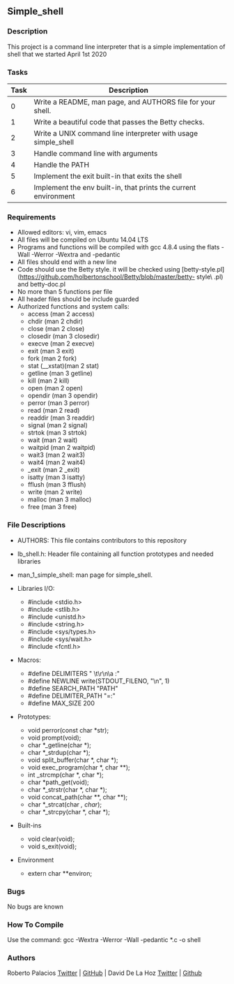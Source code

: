 ## Simple_shell

### Description
This project is a command line interpreter that is a simple implementation of
shell that we started April 1st 2020

### Tasks
Task  |	Description
----  | -----------
0 |	Write a README, man page, and AUTHORS file for your shell.
1	| Write a beautiful code that passes the Betty checks.
2	| Write a UNIX command line interpreter with usage simple_shell
3	| Handle command line with arguments
4	| Handle the PATH
5	| Implement the exit built-in that exits the shell
6	| Implement the env built-in, that prints the current environment

### Requirements
- Allowed editors: vi, vim, emacs
- All files will be compiled on Ubuntu 14.04 LTS
- Programs and functions will be compiled with gcc 4.8.4 using the flats -Wall -Werror -Wextra and -pedantic
- All files should end with a new line
- Code should use the Betty style. it will be checked using [betty-style.pl](https://github.com/holbertonschool/Betty/blob/master/betty- style\ .pl) and betty-doc.pl
- No more than 5 functions per file
- All header files should be include guarded
- Authorized functions and system calls:
  - access (man 2 access)
  - chdir (man 2 chdir)
  - close (man 2 close)
  - closedir (man 3 closedir)
  - execve (man 2 execve)
  - exit (man 3 exit)
  - fork (man 2 fork)
  - stat (__xstat)(man 2 stat)
  - getline (man 3 getline)
  - kill (man 2 kill)
  - open (man 2 open)
  - opendir (man 3 opendir)
  - perror (man 3 perror)
  - read (man 2 read)
  - readdir (man 3 readdir)
  - signal (man 2 signal)
  - strtok (man 3 strtok)
  - wait (man 2 wait)
  - waitpid (man 2 waitpid)
  - wait3 (man 2 wait3)
  - wait4 (man 2 wait4)
  - _exit (man 2 _exit)
  - isatty (man 3 isatty)
  - fflush (man 3 fflush)
  - write (man 2 write)
  - malloc (man 3 malloc)
  - free (man 3 free)

### File Descriptions
- AUTHORS: This file contains contributors to this repository
- lb_shell.h: Header file containing all function prototypes and needed libraries
- man_1_simple_shell: man page for simple_shell.

- Libraries I/O:
  - #include <stdio.h>
  - #include <stlib.h>
  - #include <unistd.h>
  - #include <string.h>
  - #include <sys/types.h>
  - #include <sys/wait.h>
  - #include <fcntl.h>
  
- Macros:
  - #define DELIMITERS " \t\r\n\a :"
  - #define NEWLINE write(STDOUT_FILENO, "\n", 1)
  - #define SEARCH_PATH "PATH"
  - #define DELIMITER_PATH "=:"
  - #define MAX_SIZE 200
  
- Prototypes:
  - void perror(const char *str);
  - void prompt(void);
  - char *_getline(char *);
  - char *_strdup(char *);
  - void split_buffer(char *, char *);
  - void exec_program(char *, char **);
  - int _strcmp(char *, char *);
  - char *path_get(void);
  - char *_strstr(char *, char *);
  - void concat_path(char **, char **);
  - char *_strcat(char *, char*);
  - char *_strcpy(char *, char *);
  
- Built-ins
  - void clear(void);
  - void s_exit(void);

- Environment
  - extern char **environ;
  
### Bugs
No bugs are known

### How To Compile
Use the command: gcc -Wextra -Werror -Wall -pedantic *.c -o shell

### Authors
Roberto Palacios [Twitter](https://twitter.com/robpalacios11) | [GitHub](https://github.com/robpalacios1) | David De La Hoz [Twitter](https://twitter.com/davidddlhz) | [Github](https://twitter.com/DavidDlhz)

